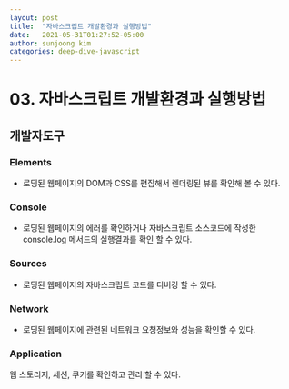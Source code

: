 ```yaml
---
layout: post
title:  "자바스크립트 개발환경과 실행방법"
date:   2021-05-31T01:27:52-05:00
author: sunjoong kim
categories: deep-dive-javascript
---
```


# 03. 자바스크립트 개발환경과 실행방법

## 개발자도구
### Elements
- 로딩된 웹페이지의 DOM과 CSS를 편집해서 렌더링된 뷰를 확인해 볼 수 있다.
### Console
- 로딩된 웹페이지의 에러를 확인하거나 자바스크립트 소스코드에 작성한 console.log 메서드의 실행결과를 확인 할 수 있다.
### Sources
- 로딩된 웹페이지의 자바스크립트 코드를 디버깅 할 수 있다.
### Network
- 로딩된 웹페이지에 관련된 네트워크 요청정보와 성능을 확인할 수 있다.
### Application
웹 스토리지, 세션, 쿠키를 확인하고 관리 할 수 있다.